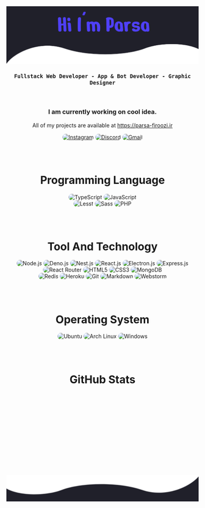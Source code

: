 <img src="https://github.com/im-parsa/im-parsa/raw/main/header.png?v2" alt="Header Image">

<div align="center">
    <h4 align="center"><samp> Fullstack Web Developer - App & Bot Developer - Graphic Designer </samp></h4>
</div>

<br>

<h3 align="center">
   I am currently working on cool idea.
</h3>

<p align="center">
    All of my projects are available at <a href="https://parsa-firoozi.ir" target="_follow" title="parsa firoozi">https://parsa-firoozi.ir</a>
</p>

<p align="center">
    <a href="https://instagram.com/hello_im_parsa"><img src="https://img.shields.io/badge/Instagram-20202a?style=for-the-badge&logo=instagram&logoColor=4f40f8" style="border-radius:15px" alt="Instagram"></a>
    <a href="https://discord.com/invite/RUrks4JqW6"><img src="https://img.shields.io/badge/Discord-20202a?style=for-the-badge&logo=discord&logoColor=4f40f8" style="border-radius:15px" alt="Discord"></a>
    <a href="mailto:parsa.hastam20@gmail.com"><img src="https://img.shields.io/badge/Gmail-20202a?style=for-the-badge&logo=gmail&logoColor=4f40f8" alt="Gmail" style="border-radius:15px"></a>
</p>

<br><br>

<h1 align="center">
    Programming Language
</h1>

<div align="center">
    <img src="https://img.shields.io/badge/TypeScript-20202a?style=for-the-badge&logo=typescript&logoColor=4f40f8" alt="TypeScript" style="border-radius:15px"/>
    <img src="https://img.shields.io/badge/JavaScript-20202a?style=for-the-badge&logo=javascript&logoColor=4f40f8" alt="JavaScript" style="border-radius:15px"/>
    <br/>
    <img src="https://img.shields.io/badge/Less-20202a?style=for-the-badge&logo=less&logoColor=4f40f8" alt="Lesst" style="border-radius:15px"/>
    <img src="https://img.shields.io/badge/Sass-20202a?style=for-the-badge&logo=sass&logoColor=4f40f8" alt="Sass" style="border-radius:15px"/>
    <img src="https://img.shields.io/badge/PHP-20202a?style=for-the-badge&logo=php&logoColor=4f40f8" alt="PHP" style="border-radius:15px"/>
</div>

<br><br>

<h1 align="center">
    Tool And Technology
</h1>

<div align="center">
    <img src="https://img.shields.io/badge/Node.js-20202a?style=for-the-badge&logo=node.js&logoColor=4f40f8" alt="Node.js" style="border-radius:15px"/>
    <img src="https://img.shields.io/badge/Deno.js-20202a?style=for-the-badge&logo=deno.js&logoColor=4f40f8" alt="Deno.js" style="border-radius:15px"/>
        <img src="https://img.shields.io/badge/Next.js-20202a.svg?style=for-the-badge&logo=next&logoColor=4f40f8" alt="Nest.js" style="border-radius:15px"/>
    <img src="https://img.shields.io/badge/React-20202a?style=for-the-badge&logo=react&logoColor=4f40f8" alt="React.js"  style="border-radius:15px"/>
    <img src="https://img.shields.io/badge/Electron.js-20202a.svg?style=for-the-badge&logo=electron&logoColor=4f40f8" alt="Electron.js" style="border-radius:15px"/>
    <img src="https://img.shields.io/badge/Express.js-20202a.svg?style=for-the-badge&logo=express&logoColor=4f40f8" alt="Express.js" style="border-radius:15px"/> 
    <br/>
    <img src="https://img.shields.io/badge/React_Router-20202a?style=for-the-badge&logo=react-router&logoColor=4f40f8" alt="React Router" style="border-radius:15px"/>
    <img src="https://img.shields.io/badge/HTML5-20202a?style=for-the-badge&logo=html5&logoColor=4f40f8" alt="HTML5" style="border-radius:15px"/>
    <img src="https://img.shields.io/badge/CSS3-20202a?style=for-the-badge&logo=css3&logoColor=4f40f8" alt="CSS3" style="border-radius:15px"/>
    <img src="https://img.shields.io/badge/MongoDB-20202a?style=for-the-badge&logo=mongodb&logoColor=4f40f8" alt="MongoDB" style="border-radius:15px"/>
    <br/>
    <img src="https://img.shields.io/badge/Redis-20202a.svg?style=for-the-badge&logo=redis&logoColor=4f40f8" alt="Redis" style="border-radius:15px"/>
    <img src="https://img.shields.io/badge/Heroku-20202a?style=for-the-badge&logo=heroku&logoColor=4f40f8" alt="Heroku" style="border-radius:15px"/>
    <img src="https://img.shields.io/badge/git-20202a.svg?style=for-the-badge&logo=git&logoColor=4f40f8" alt="Git" style="border-radius:15px"/>
    <img src="https://img.shields.io/badge/Markdown-20202a?style=for-the-badge&logo=markdown&logoColor=4f40f8" alt="Markdown" style="border-radius:15px"/>
    <img src="https://img.shields.io/badge/Webstorm-20202a.svg?&style=for-the-badge&logo=webstorm&logoColor=4f40f8" alt="Webstorm" style="border-radius:15px"/>
</div>

<br><br>

<h1 align="center">
    Operating System
</h1>

<p align="center">
  <img src="https://img.shields.io/badge/Ubuntu-20202a?style=for-the-badge&logo=ubuntu&logoColor=4f40f8" alt="Ubuntu"  style="border-radius:15px"/>
  <img src="https://img.shields.io/badge/Arch_Linux-20202a?style=for-the-badge&logo=arch-linux&logoColor=4f40f8" alt="Arch Linux"  style="border-radius:15px"/>
  <img src="https://img.shields.io/badge/Windows-20202a?style=for-the-badge&logo=windows&logoColor=4f40f8" alt="Windows"  style="border-radius:15px"/>
</p>

<br><br>

<h1 align="center">
    GitHub Stats
</h1>

<div align="center">
    <img align="center" src="https://github-readme-stats.vercel.app/api/top-langs/?username=im-parsa&langs_count=10&layout=compact&theme=gruvbox_duo&hide_border=true&bg_color=20202a&title_color=4f40f8&icon_color=4f40f8&text_color=ffffff&count_private=true"  alt=""/>
</div>
<br/>

<div align="center">
    <img align="center" src="https://github-readme-stats.vercel.app/api?username=im-parsa&theme=gruvbox_duo&show_icons=true&include_all_commits=true&count_private=true&theme=react&hide_border=true&bg_color=20202a&title_color=4f40f8&icon_color=4f40f8&text_color=ffffff&count_private=true"  alt=""/>
</div>

<br/>

<div align="center">
    <img align="center" src="https://github-readme-streak-stats.herokuapp.com/?user=im-parsa&theme=gruvbox_duo&background=20202a&hide_border=true&ring=4f40f8&currStreakLabel=4f40f8&sideNums=FFFFFF&currStreakNum=FFFFFF&sideLabels=4f40f8&text_color=ffffff&count_private=true"  alt=""/>
</div>

<br/>

<div align="center"> 
    <img align="center" src="https://activity-graph.herokuapp.com/graph?username=im-parsa&custom_title=im-parsa's%20Contribution%20Graph&bg_color=20202a&color=4f40f8&line=FFFFFF&point=4f40f8&hide_border=F84C4C&count_private=true"  alt=""/>     </a>
</div>

<br/><br/>

<div align="center"> 
    <img align="center" src="https://discord.c99.nl/widget/theme-1/488958506280550402.png" alt=""/>
</div>

<br/>

<img src="https://github.com/im-parsa/im-parsa/raw/main/footer.svg" alt="Footer image">
